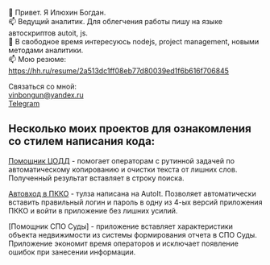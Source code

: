 👋 Привет. Я Илюхин Богдан.<br>
📫 Ведущий аналитик. Для облегчения работы пишу на языке автоскриптов autoit, js.<br>
👀 В свободное время интересуюсь nodejs, project management, новыми методами аналитики.<br>
📫 Мою резюме: https://hh.ru/resume/2a513dc1ff08eb77d80039ed1f6b616f706845<br>

Связаться со мной: <br>
[vinbongun@yandex.ru](mailto:vinbongun@yandex.ru?subject=[GitHub]%20Source%20Han%20Sans)<br>
[Telegram](https://t.me/vinbongun)

## Несколько моих проектов для ознакомления со стилем написания кода:<br>
[Помощник ЦОДД](https://github.com/Vinbongun/Codd-Helper) - помогает операторам с рутинной задачей по автоматическому копированию и очистки текста от лишних слов. Полученный результат вставляет в строку поиска.<br>

[Автовход в ПККО](https://github.com/Vinbongun/pkko-autologin) - тулза написана на AutoIt. Позволяет автоматически вставить правильный логин и пароль в одну из 4-ых версий приложения ПККО и войти в приложение без лишних усилий.<br>

[Помощник СПО Суды] - приложение вставляет характеристики объекта недвижимости из системы формирования отчета в СПО Суды. Приложение экономит время операторов и исключает появление ошибок при занесении информации.
